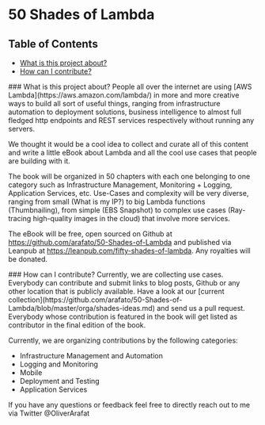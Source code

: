 # 50 Shades of Lambda

## Table of Contents

  * [What is this project about?](#about)
  * [How can I contribute?](#contribute)


<a name="about"/>
### What is this project about?
People all over the internet are using [AWS Lambda](https://aws.amazon.com/lambda/) in more and more creative ways to build all sort of useful things, ranging from infrastructure automation to deployment solutions, business intelligence to almost full fledged http endpoints and REST services respectively without running any servers.

We thought it would be a cool idea to collect and curate all of this content and write a little eBook about Lambda and all the cool use cases that people are building with it.

The book will be organized in 50 chapters with each one belonging to one category such as Infrastructure Management, Monitoring + Logging, Application Services, etc. Use-Cases and complexity will be very diverse, ranging from small (What is my IP?) to big Lambda functions (Thumbnailing), from simple (EBS Snapshot) to complex use cases (Ray-tracing high-quality images in the cloud) that involve more services.

The eBook will be free, open sourced on Github at https://github.com/arafato/50-Shades-of-Lambda and published via Leanpub at https://leanpub.com/fifty-shades-of-lambda. Any royalties will be donated.


<a name="contribute"/>
### How can I contribute?
Currently, we are collecting use cases. Everybody can contribute and submit links to blog posts, Github or any other location that is publicly available. Have a look at our [current collection](https://github.com/arafato/50-Shades-of-Lambda/blob/master/orga/shades-ideas.md) and send us a pull request. Everybody whose contribution is featured in the book will get listed as contributor in the final edition of the book.

Currently, we are organizing contributions by the following categories:
- Infrastructure Management and Automation
- Logging and Monitoring
- Mobile
- Deployment and Testing
- Application Services

If you have any questions or feedback feel free to directly reach out to me via Twitter @OliverArafat
